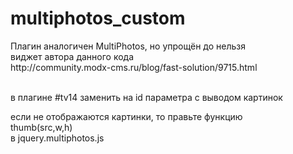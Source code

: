 multiphotos_custom
==================

<p>
Плагин аналогичен MultiPhotos, но упрощён до нельзя<br>
виджет автора данного кода<br>
http://community.modx-cms.ru/blog/fast-solution/9715.html<br>
<br>
</p>

<p>в плагине #tv14 заменить на id параметра с выводом картинок</p>
<p>если не отображаются картинки, то правьте функцию <br>
thumb(src,w,h) <br>
в jquery.multiphotos.js
